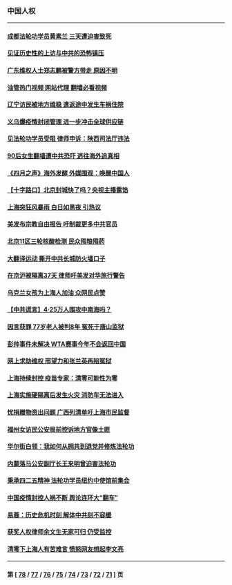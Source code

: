 ### 中国人权
---
#### [成都法轮功学员黄素兰 三天遭迫害致死](../../pages/ncid278/n13722817.md?04290845) 
#### [见证历史性的上访与中共的恐怖镇压](../../pages/ncid278/n13722520.md?04290845) 
#### [广东维权人士郑志鹏被警方带走 原因不明](../../pages/ncid278/n13722307.md?04290845) 
#### [油管热门视频 网站代理 翻墙必看视频](http://209.222.30.114:81/youtube.html?04290845)
#### [辽宁访民被地方维稳 遣返途中发生车祸住院](../../pages/ncid278/n13722112.md?04290845) 
#### [义乌爆疫情封闭管理 进一步冲击全球供应链](../../pages/ncid278/n13721924.md?04290845) 
#### [见法轮功学员受阻 律师申诉：陕西司法厅违法](../../pages/ncid278/n13720981.md?04290845) 
#### [90后女生翻墙遭中共恐吓 逃往海外追真相](../../pages/ncid278/n13721416.md?04290845) 
#### [《四月之声》海外发酵 外媒围观：唤醒中国人](../../pages/ncid278/n13720982.md?04290845) 
#### [【十字路口】北京封城快了吗？央视主播露馅](../../pages/ncid278/n13721080.md?04290845) 
#### [上海突狂风暴雨 白日如黑夜 引热议](../../pages/ncid278/n13720618.md?04290845) 
#### [美发布宗教自由报告 吁制裁更多中共官员](../../pages/ncid278/n13720670.md?04290845) 
#### [北京11区三轮核酸检测 民众囤粮囤药](../../pages/ncid278/n13720207.md?04290845) 
#### [大翻译运动 撕开中共长城防火墙口子](../../pages/ncid278/n13720365.md?04290845) 
#### [在京沪被隔离37天 律师吁美发对华旅行警告](../../pages/ncid278/n13720436.md?04290845) 
#### [乌克兰女孩为上海人加油 众网民点赞](../../pages/ncid278/n13720169.md?04290845) 
#### [【中共谎言】4·25万人围攻中南海吗？](../../pages/ncid278/n13719995.md?04290845) 
#### [因言获罪 77岁老人被判8年 冤死于唐山监狱](../../pages/ncid278/n13718512.md?04290845) 
#### [彭帅事件未解决 WTA赛事今年不会返回中国](../../pages/ncid278/n13720023.md?04290845) 
#### [网上求助维权 邢望力和张兰英再陷冤狱](../../pages/ncid278/n13719865.md?04290845) 
#### [上海持续封控 疫苗专家：清零可能性为零](../../pages/ncid278/n13719508.md?04290845) 
#### [上海实施硬隔离后发生火灾 消防车无法进入](../../pages/ncid278/n13719674.md?04290845) 
#### [忧捐赠物资出问题 广西列清单吁上海市民监督](../../pages/ncid278/n13719434.md?04290845) 
#### [福州女访民公安局前控诉地方官像土匪](../../pages/ncid278/n13719055.md?04290845) 
#### [华尔街白领：我如何从拥共到退党并修炼法轮功](../../pages/ncid278/n13719513.md?04290845) 
#### [内蒙落马公安副厅长王来明曾迫害法轮功](../../pages/ncid278/n13717744.md?04290845) 
#### [秉承四二五精神 法轮功学员纽约中使馆前集会](../../pages/ncid278/n13719075.md?04290845) 
#### [中国疫情封控人祸不断 舆论连环大“翻车”](../../pages/ncid278/n13718897.md?04290845) 
#### [易蓉：历史危机时刻  解体中共刻不容缓](../../pages/ncid278/n13718738.md?04290845) 
#### [获奖人权律师余文生无家可归 仍受监控](../../pages/ncid278/n13718651.md?04290845) 
#### [清零下上海人有苦难言 愤怒网友想起李文亮](../../pages/ncid278/n13718537.md?04290845) 

---
#### 第 [ [78](./78.md?04290845) / [77](./77.md?04290845) / [76](./76.md?04290845) / [75](./75.md?04290845) / [74](./74.md?04290845) / [73](./73.md?04290845) / [72](./72.md?04290845) / [71](./71.md?04290845) ] 页
